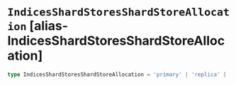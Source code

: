 # `IndicesShardStoresShardStoreAllocation` [alias-IndicesShardStoresShardStoreAllocation]
```typescript
type IndicesShardStoresShardStoreAllocation = 'primary' | 'replica' | 'unused';
```
